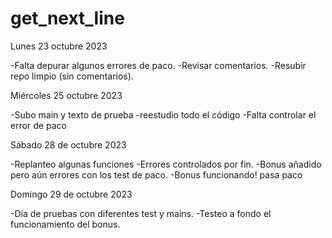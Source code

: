# get_next_line

Lunes 23 octubre 2023
  
  -Falta depurar algunos errores de paco.
  -Revisar comentarios.
  -Resubir repo limpio (sin comentarios).


Miércoles 25 octubre 2023

  -Subo main y texto de prueba
  -reestudio todo el código
  -Falta controlar el error de paco 

Sábado 28 de octubre 2023

  -Replanteo algunas funciones
  -Errores controlados por fin.
  -Bonus añadido pero aún errores con los test de paco. 
  -Bonus funcionando! pasa paco

Domingo 29 de octubre 2023

  -Día de pruebas con diferentes test y mains.
  -Testeo a fondo el funcionamiento del bonus. 